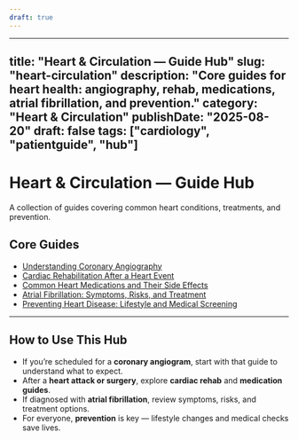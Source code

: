 ```yaml
---
draft: true
---
```


---
title: "Heart & Circulation — Guide Hub"
slug: "heart-circulation"
description: "Core guides for heart health: angiography, rehab, medications, atrial fibrillation, and prevention."
category: "Heart & Circulation"
publishDate: "2025-08-20"
draft: false
tags: ["cardiology", "patientguide", "hub"]
---

# Heart & Circulation — Guide Hub

A collection of guides covering common heart conditions, treatments, and prevention.

## Core Guides
- [Understanding Coronary Angiography](/guides/understanding-coronary-angiography/)  
- [Cardiac Rehabilitation After a Heart Event](/guides/cardiac-rehabilitation/)  
- [Common Heart Medications and Their Side Effects](/guides/common-heart-medications/)  
- [Atrial Fibrillation: Symptoms, Risks, and Treatment](/guides/atrial-fibrillation/)  
- [Preventing Heart Disease: Lifestyle and Medical Screening](/guides/preventing-heart-disease/)  

---

## How to Use This Hub
- If you’re scheduled for a **coronary angiogram**, start with that guide to understand what to expect.  
- After a **heart attack or surgery**, explore **cardiac rehab** and **medication guides**.  
- If diagnosed with **atrial fibrillation**, review symptoms, risks, and treatment options.  
- For everyone, **prevention** is key — lifestyle changes and medical checks save lives.  
